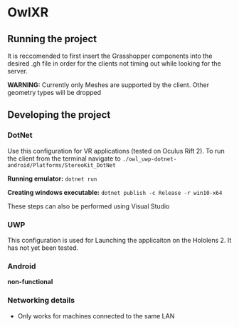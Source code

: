 # OwlXR

## Running the project
It is reccomended to first insert the Grasshopper components into the desired .gh file in order for the clients not timing out while looking for the server.

**WARNING:** Currently only Meshes are supported by the client. Other geometry types will be dropped

## Developing the project

### DotNet
Use this configuration for VR applications (tested on Oculus Rift 2).
To run the client from the terminal navigate to `./owl_uwp-dotnet-android/Platforms/StereoKit_DotNet`

**Running emulator:** `dotnet run` 

**Creating windows executable:** `dotnet publish -c Release -r win10-x64`

These steps can also be performed using Visual Studio

### UWP 
This configuration is used for Launching the applicaiton on the Hololens 2. It has not yet been tested.

### Android
**non-functional**


### Networking details
- Only works for machines connected to the same LAN